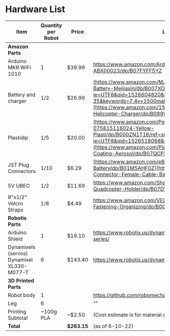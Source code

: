 # Hardware List

| Item | Quantity per Robot | Price | Link |
|------|--------------------|-------|------|
| **Amazon Parts** | | | |
| Arduino MKR WiFi 1010 | 1 | $39.99 | https://www.amazon.com/Arduino-MKR-WiFi-1010-ABX00023/dp/B07FYFF5YZ |
| Battery and charger | 1/2 | $26.99 | [https://www.amazon.com/MJX-F645-Replacement-Battery-Meijiaxin/dp/B007XOMXMO/ref=sr_1_35?ie=UTF8&qid=1526604820&sr=8-35&keywords=7.4v+1500mah](https://www.amazon.com/1500mAh-Li-ion-Battery-Helicopter-Charger/dp/B089W89KCP) |
| Plastidip | 1/5 | $20.00 | [https://www.amazon.com/Performix-11602-6-075815116024-Yellow-Plasti/dp/B000ZN1T16/ref=sr_1_13?ie=UTF8&qid=1526518098&sr=8-13&keywords=plastidip](https://www.amazon.com/Plasti-Dip-Multi-Purpose-Coating-Aerosol/dp/B07QCPXXBV) |
| JST Plug Connectors | 1/10 | $6.29 | [https://www.amazon.com/eBoot-Connector-Female-Cable-Battery/dp/B01M5AHF0Z](https://www.amazon.com/eBoot-Connector-Female-Cable-Battery/dp/B01M5AHF0Z) |
| 5V UBEC | 1/2 | $11.69 | https://www.amazon.com/ShareGoo-Converter-Module-Quadcopter-Holder/dp/B07DYXTX9H |
| 8"x1/2" Velcro Straps | 1/8 | $4.49 | https://www.amazon.com/VELCRO-Brand-Reusable-Fastening-Organizing/dp/B0006BB9MG |
| **Robotis Parts** | | | |
| Arduino Shield | 1 | $19.10 | https://www.robotis.us/dynamixel-shield-for-arduino-mkr-series/ |
| Dynamixels (servos)  Dynamixel XL330-M077-T | 6 | $143.40 | https://www.robotis.us/dynamixel-xl330-m077-t/ |
| **3D Printed Parts** | | | |
| Robot body | 1 | | https://github.com/robomechanics/MiniRHex/tree/master/CAD |
| Leg | 6 | | "" |
| Printing Subtotal | ~100g PLA | ~$2.50 | (Cost estimate is for material only) |
| **Total** | | **$263.15** | (as of 6-10-22) |


